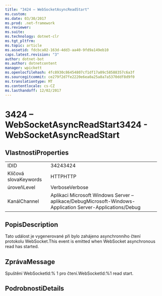 ```yaml
---
title: "3424 – WebSocketAsyncReadStart"
ms.custom: 
ms.date: 03/30/2017
ms.prod: .net-framework
ms.reviewer: 
ms.suite: 
ms.technology: dotnet-clr
ms.tgt_pltfrm: 
ms.topic: article
ms.assetid: fdcbca02-163d-4dd3-aa40-9fd9a149eb10
caps.latest.revision: "3"
author: dotnet-bot
ms.author: dotnetcontent
manager: wpickett
ms.openlocfilehash: 4fc8930c86454807cf1df17a09c58588357c6a3f
ms.sourcegitcommit: ce279f2d7fe2220e6ea0a25a8a7a5370ddf8d9f0
ms.translationtype: MT
ms.contentlocale: cs-CZ
ms.lasthandoff: 12/02/2017
---
```

# <a name="3424---websocketasyncreadstart"></a><span data-ttu-id="1b2cd-102">3424 – WebSocketAsyncReadStart</span><span class="sxs-lookup"><span data-stu-id="1b2cd-102">3424 - WebSocketAsyncReadStart</span></span>
## <a name="properties"></a><span data-ttu-id="1b2cd-103">Vlastnosti</span><span class="sxs-lookup"><span data-stu-id="1b2cd-103">Properties</span></span>  
  
|||  
|-|-|  
|<span data-ttu-id="1b2cd-104">ID</span><span class="sxs-lookup"><span data-stu-id="1b2cd-104">ID</span></span>|<span data-ttu-id="1b2cd-105">3424</span><span class="sxs-lookup"><span data-stu-id="1b2cd-105">3424</span></span>|  
|<span data-ttu-id="1b2cd-106">Klíčová slova</span><span class="sxs-lookup"><span data-stu-id="1b2cd-106">Keywords</span></span>|<span data-ttu-id="1b2cd-107">HTTP</span><span class="sxs-lookup"><span data-stu-id="1b2cd-107">HTTP</span></span>|  
|<span data-ttu-id="1b2cd-108">úroveň</span><span class="sxs-lookup"><span data-stu-id="1b2cd-108">Level</span></span>|<span data-ttu-id="1b2cd-109">Verbose</span><span class="sxs-lookup"><span data-stu-id="1b2cd-109">Verbose</span></span>|  
|<span data-ttu-id="1b2cd-110">Kanál</span><span class="sxs-lookup"><span data-stu-id="1b2cd-110">Channel</span></span>|<span data-ttu-id="1b2cd-111">Aplikaci Microsoft Windows Server – aplikace/Debug</span><span class="sxs-lookup"><span data-stu-id="1b2cd-111">Microsoft-Windows-Application Server-Applications/Debug</span></span>|  
  
## <a name="description"></a><span data-ttu-id="1b2cd-112">Popis</span><span class="sxs-lookup"><span data-stu-id="1b2cd-112">Description</span></span>  
 <span data-ttu-id="1b2cd-113">Tato událost je vygenerované při bylo zahájeno asynchronního čtení protokolu WebSocket.</span><span class="sxs-lookup"><span data-stu-id="1b2cd-113">This event is emitted when WebSocket asynchronous read has started.</span></span>  
  
## <a name="message"></a><span data-ttu-id="1b2cd-114">Zpráva</span><span class="sxs-lookup"><span data-stu-id="1b2cd-114">Message</span></span>  
 <span data-ttu-id="1b2cd-115">Spuštění WebSocketId:% 1 pro čtení.</span><span class="sxs-lookup"><span data-stu-id="1b2cd-115">WebSocketId:%1 read start.</span></span>  
  
## <a name="details"></a><span data-ttu-id="1b2cd-116">Podrobnosti</span><span class="sxs-lookup"><span data-stu-id="1b2cd-116">Details</span></span>

